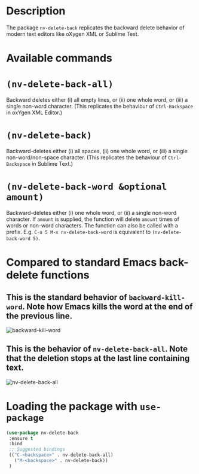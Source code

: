 # Description

The package `nv-delete-back` replicates the backward delete behavior of modern text editors like oXygen XML or Sublime Text.

# Available commands

# `(nv-delete-back-all)`
Backward deletes either (i) all empty lines, or (ii) one whole word, or (iii) a single non-word character. (This replicates the behaviour of `Ctrl-Backspace` in oxYgen XML Editor.)

# `(nv-delete-back)`
Backward-deletes either (i) all spaces, (ii) one whole word, or (iii) a single non-word/non-space character. (This replicates the behaviour of `Ctrl-Backspace` in Sublime Text.)

# `(nv-delete-back-word &optional amount)`
Backward-deletes either (i) one whole word, or (ii) a single non-word character. If `amount` is supplied, the function will delete `amount` times of words or non-word characters. The function can also be called with a prefix. E.g. `C-u 5 M-x nv-delete-back-word` is equivalent to `(nv-delete-back-word 5)`.

# Compared to standard Emacs back-delete functions
## This is the standard behavior of `backward-kill-word`. Note how Emacs kills the word at the end of the previous line.

![backward-kill-word](/images/backward-kill-word.gif)

## This is the behavior of `nv-delete-back-all`. Note that the deletion stops at the last line containing text.

![nv-delete-back-all](/images/nv-delete-back-all.gif)

# Loading the package with `use-package`
```lisp
(use-package nv-delete-back
 :ensure t
 :bind
 ;; Suggested bindings
 (("C-<backspace>" . nv-delete-back-all)
   ("M-<backspace>" . nv-delete-back))
 )
```
